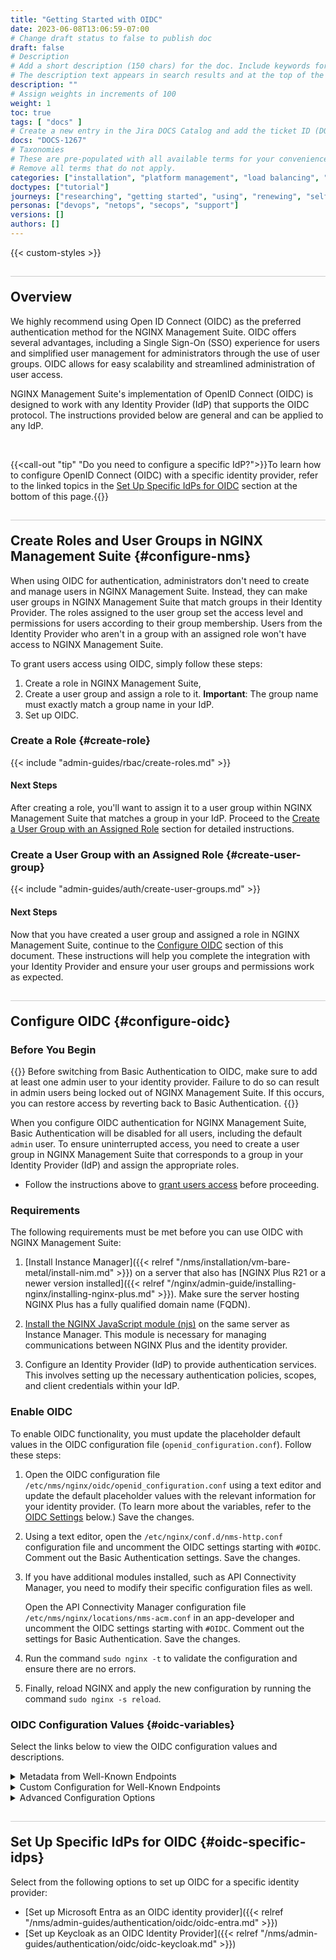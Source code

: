 ```yaml
---
title: "Getting Started with OIDC"
date: 2023-06-08T13:06:59-07:00
# Change draft status to false to publish doc
draft: false
# Description
# Add a short description (150 chars) for the doc. Include keywords for SEO. 
# The description text appears in search results and at the top of the doc.
description: ""
# Assign weights in increments of 100
weight: 1
toc: true
tags: [ "docs" ]
# Create a new entry in the Jira DOCS Catalog and add the ticket ID (DOCS-<number>) below
docs: "DOCS-1267"
# Taxonomies
# These are pre-populated with all available terms for your convenience.
# Remove all terms that do not apply.
categories: ["installation", "platform management", "load balancing", "api management", "service mesh", "security", "analytics"]
doctypes: ["tutorial"]
journeys: ["researching", "getting started", "using", "renewing", "self service"]
personas: ["devops", "netops", "secops", "support"]
versions: []
authors: []
---
```


{{< custom-styles >}}

<style>
h2 {
  border-top: 1px solid #ccc;
  padding-top:20px;
}
</style>

## Overview

We highly recommend using Open ID Connect (OIDC) as the preferred authentication method for the NGINX Management Suite. OIDC offers several advantages, including a Single Sign-On (SSO) experience for users and simplified user management for administrators through the use of user groups. OIDC allows for easy scalability and streamlined administration of user access.

NGINX Management Suite's implementation of OpenID Connect (OIDC) is designed to work with any Identity Provider (IdP) that supports the OIDC protocol. The instructions provided below are general and can be applied to any IdP.

<br>

{{<call-out "tip" "Do you need to configure a specific IdP?">}}To learn how to configure OpenID Connect (OIDC) with a specific identity provider, refer to the linked topics in the [Set Up Specific IdPs for OIDC](#oidc-specific-idps) section at the bottom of this page.{{</call-out>}}

## Create Roles and User Groups in NGINX Management Suite {#configure-nms}

When using OIDC for authentication, administrators don't need to create and manage users in NGINX Management Suite. Instead, they can make user groups in NGINX Management Suite that match groups in their Identity Provider. The roles assigned to the user group set the access level and permissions for users according to their group membership. Users from the Identity Provider who aren't in a group with an assigned role won't have access to NGINX Management Suite.

To grant users access using OIDC, simply follow these steps:

1. Create a role in NGINX Management Suite,
2. Create a user group and assign a role to it. **Important**: The group name must exactly match a group name in your IdP.
3. Set up OIDC.

### Create a Role {#create-role}

{{< include "admin-guides/rbac/create-roles.md" >}}

#### Next Steps

After creating a role, you'll want to assign it to a user group within NGINX Management Suite that matches a group in your IdP. Proceed to the [Create a User Group with an Assigned Role](#create-user-group) section for detailed instructions.

### Create a User Group with an Assigned Role {#create-user-group}



{{< include "admin-guides/auth/create-user-groups.md" >}}

#### Next Steps

Now that you have created a user group and assigned a role in NGINX Management Suite, continue to the [Configure OIDC](#configure-oidc) section of this document. These instructions will help you complete the integration with your Identity Provider and ensure your user groups and permissions work as expected.

## Configure OIDC {#configure-oidc}

### Before You Begin


{{<warning>}}
Before switching from Basic Authentication to OIDC, make sure to add at least one admin user to your identity provider. Failure to do so can result in admin users being locked out of NGINX Management Suite. If this occurs, you can restore access by reverting back to Basic Authentication.
{{</warning>}}

When you configure OIDC authentication for NGINX Management Suite, Basic Authentication will be disabled for all users, including the default `admin` user. To ensure uninterrupted access, you need to create a user group in NGINX Management Suite that corresponds to a group in your Identity Provider (IdP) and assign the appropriate roles.

- Follow the instructions above to [grant users access](#granting-users-access) before proceeding.


### Requirements

The following requirements must be met before you can use OIDC with NGINX Management Suite:

1. [Install Instance Manager]({{< relref "/nms/installation/vm-bare-metal/install-nim.md" >}}) on a server that also has [NGINX Plus R21 or a newer version installed]({{< relref "/nginx/admin-guide/installing-nginx/installing-nginx-plus.md" >}}). Make sure the server hosting NGINX Plus has a fully qualified domain name (FQDN).

2. [Install the NGINX JavaScript module (njs)](https://www.nginx.com/blog/introduction-nginscript/) on the same server as Instance Manager. This module is necessary for managing communications between NGINX Plus and the identity provider.

3. Configure an Identity Provider (IdP) to provide authentication services. This involves setting up the necessary authentication policies, scopes, and client credentials within your IdP.

### Enable OIDC

To enable OIDC functionality, you must update the placeholder default values in the OIDC configuration file (`openid_configuration.conf`). Follow these steps:

1. Open the OIDC configuration file `/etc/nms/nginx/oidc/openid_configuration.conf` using a text editor and update the default placeholder values with the relevant information for your identity provider. (To learn more about the variables, refer to the [OIDC Settings](#oidc-variables) below.) Save the changes. 

2. Using a text editor, open the `/etc/nginx/conf.d/nms-http.conf` configuration file and uncomment the OIDC settings starting with `#OIDC`. Comment out the Basic Authentication settings. Save the changes.

3. If you have additional modules installed, such as API Connectivity Manager, you need to modify their specific configuration files as well.

   Open the API Connectivity Manager configuration file `/etc/nms/nginx/locations/nms-acm.conf` in an app-developer and uncomment the OIDC settings starting with `#OIDC`. Comment out the settings for Basic Authentication. Save the changes.

4. Run the command `sudo nginx -t` to validate the configuration and ensure there are no errors.

5. Finally, reload NGINX and apply the new configuration by running the command `sudo nginx -s reload`.


### OIDC Configuration Values {#oidc-variables}

Select the links below to view the OIDC configuration values and descriptions.

<details closed>
<summary>Metadata from Well-Known Endpoints</summary>

{{< raw-html>}}<div class="table-responsive">{{</raw-html>}}
{{< bootstrap-table "table table-striped table-bordered" >}}
| Variable                | Description                                                                                                           |
|-------------------------|-----------------------------------------------------------------------------------------------------------------------|
| $oidc_authz_endpoint    | URL of the IdP’s OAuth 2.0 Authorization endpoint.                                                                    |
| $oidc_jwt_keyfile       | URL of the IdP’s JSON Web Key Set (JWKS) document.                                                                    |
| $oidc_logout_endpoint   | URL of the IdP’s end_session endpoint.                                                                                |
| $oidc_token_endpoint    | URL of the IdP’s OAuth 2.0 Token endpoint.                                                                            |
| $oidc_userinfo_endpoint | URL of the IdP’s UserInfo endpoint.                                                                                   |
| $oidc_host              | URL of the IdP’s application.<br>For example, `https://{my-app}.okta.com`.                                            |
| $oidc_scopes            | List of the OAuth 2.0 scope values that this server supports. <br> For example, `openid+profile+email+offline_access` |
{{< /bootstrap-table >}}
{{< raw-html>}}</div>{{</raw-html>}}

</details>

<details closed>
<summary>Custom Configuration for Well-Known Endpoints</summary>

{{< raw-html>}}<div class="table-responsive">{{</raw-html>}}
{{< bootstrap-table "table table-striped table-bordered" >}}
<table>
<thead>
  <tr>
    <th>Variable</th>
    <th>Description</th>
  </tr>
</thead>
<tbody>
<tr>
<td>Variable<br></td>
<td>Description<br></td>
</tr>
<tr>
<td>$oidc_authz_path_params_enable</td>
<td>

`1`: Enable custom path params when `{arbitrary param-name}` is in the `$oidc_authz_endpoint.`<br>`0`: Disable the setting.

</td>
</tr>
<tr>
<td>$oidc_authz_path_params</td>
<td>Use for when $oidc_authz_path_params_enable is enabled.<br><br>Example:<br>

``` yaml
map $host $oidc_authz_endpoint { 
    default "https://{my-app}.okta.com/oauth2/{version}/authorize"; 
} 
map $host $oidc_authz_path_params { 
    default '{ "my-app": "{my-app}", "version": "v1" }'; 
}
```

</td>
</tr>
<tr>
<td>$oidc_authz_query_params_enable</td>
<td>

`1`: Enable additional query params when the `$oidc_authz_endpoint` needs them.<br>`0`: Disable the setting.

</td>
</tr>
<tr>
<td>$oidc_authz_query_params</td>
<td>Use for when $oidc_authz_query_params_enable is enabled.<br><br>Example:<br> 

```yaml
 map $host $oidc_authz_query_params { 
 default '{ 
     "response_type": "code", 
     "scope"        : "$oidc_scopes", 
     "client_id"    : "$oidc_client", 
     "redirect_uri" : "$redirect_base$redir_location", 
     "nonce"        : "$nonce_hash", 
     "state"        : 0 
 }'; 
 ```

</td>
</tr>
<tr>
<td>$oidc_logout_path_params_enable</td>
<td>

`1`: Enable custom path params when {arbitrary param-name} is in the $oidc_logout_endpoint.<br>`0`: Disable the setting.

</td>
</tr>
<tr>
<td>$oidc_logout_path_params</td>
<td>Use for when $oidc_logout_path_params_enable is enabled.<br><br>Example:<br>
    
```yaml
map $host $oidc_logout_endpoint { 
    default "https://{my-app}.okta.com/oauth2/{version}/logout"; 
} 
map $host $oidc_authz_path_params { 
    default '{ "my-app": "{my-app}", "version": "v1" }'; 
}
```

</td>
</tr>
<tr>
<td>$oidc_logout_query_params_enable</td>
<td>

`1`: Enable additional query params when the IdP doesn’t support OIDC RP-initiated logout.<br>`0`: OIDC RP-initiated logout.

</td>
</tr>
<tr>
<td>$oidc_logout_query_params</td>
<td>Use for when $oidc_logout_query_params_enable is enabled.<br><br>Example:<br>
    
```yaml
 map $host $oidc_logout_query_params {
    # example 1. AWS Cognito Logout & prompt a user to sign in as another user.
    default '{
        "response_type": "code",
        "client_id"    : "$oidc_client",
        "redirect_uri" : "$redirect_base$redir_location",
        "state"        : "STATE",
        "scope"        : "$oidc_scopes"
    }';

    # example 2. AWS Cognito Logout & redirect back to client. 
    default '{
        "client_id"    : "$oidc_client",
        "logout_uri"   : "$redirect_base/_logout"
    }';
```

</td>
</tr>
<tr>
<td>$oidc_token_path_params_enable</td>
<td>

`1`: Enable custom path params when {arbitrary param-name} is in the $oidc_token_endpoint.<br>`0`: Disable the setting.

</td>
</tr>
<tr>
<td>$oidc_token_path_params</td>
<td>Use for when $oidc_token_path_params_enable is enabled.<br><br>Example:<br>
    
```yaml
map $host $oidc_token_endpoint { 
    default "https://{my-app}.okta.com/oauth2/{version}/token"; 
} 
map $host $oidc_authz_path_params { 
    default '{ "my-app": "{my-app}", "version": "v1" }'; 
}
```

</td>
</tr>
<tr>
<td>$oidc_token_query_params_enable</td>
<td>

`1`: Enable additional query params when the $oidc_token_endpoint needs them.<br>`0`: Disable the setting.

</td>
</tr>
<tr>
<td>$oidc_token_query_params</td>
<td>Use for when $oidc_token_query_params_enable is enabled.<br><br>Example:<br>

```yaml
map $host $oidc_token_query_params { 
    default '{ "example": "data" }'; 
}
```

</td>
</tr>
</tbody>
</table>
{{< /bootstrap-table >}}
{{< raw-html>}}</div>{{</raw-html>}}

</details>

<details closed>
<summary>Advanced Configuration Options</summary>

{{< raw-html>}}<div class="table-responsive">{{</raw-html>}}
{{< bootstrap-table "table table-striped table-bordered" >}}
| Variable              | Description                                                                                                                                                                                                                                                                                                                                           |
|-----------------------|-------------------------------------------------------------------------------------------------------------------------------------------------------------------------------------------------------------------------------------------------------------------------------------------------------------------------------------------------------|
| $oidc_client          | IdP’s client ID, which is a public identifier for the client that is required for all OAuth flows.                                                                                                                                                                                                                                                    |
| $oidc_client_secret   | IdP’s client secret, which is used by the client to exchange an authorization code for a token. This should be an empty value with `""` when PKCE is enabled.                                                                                                                                                                                         |
| $oidc_hmac_key        | [HMAC (Keyed-Hash Message Authentication Code)](https://datatracker.ietf.org/doc/html/rfc2104.html) is a cryptographic technique that combines a hash function with a secret key to verify the integrity and authenticity of a message or data. The HMAC should be unique for every NGINX instance and cluster.                                                                                             |
| $oidc_logout_redirect | URI to be redirected to after successfully logging out from the IdP. This should be configured in your IdP.                                                                                                                                                                                                                                           |
| $oidc_pkce_enable     | [PKCE (Proof Key for Code Exchange)](https://datatracker.ietf.org/doc/html/rfc7636) is a security extension for OAuth 2.0 that provides additional protection for public clients, such as mobile devices or single-page apps. Its purpose is to prevent a malicious program from intercepting the authorization code during the authorization process.<br><br> `1`: Enable PKCE <br> `0`: Disable PKCE |
| $oidc_app_name        | IdP’s application name.                                                                                                                                                                                                                                                                                                                               |
{{< /bootstrap-table >}}
{{< raw-html>}}</div>{{</raw-html>}}

</details>

## Set Up Specific IdPs for OIDC {#oidc-specific-idps}

Select from the following options to set up OIDC for a specific identity provider:

- [Set up Microsoft Entra as an OIDC identity provider]({{< relref "/nms/admin-guides/authentication/oidc/oidc-entra.md" >}})
- [Set up Keycloak as an OIDC Identity Provider]({{< relref "/nms/admin-guides/authentication/oidc/oidc-keycloak.md" >}})
